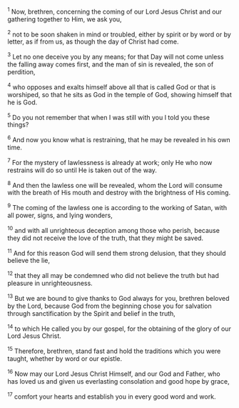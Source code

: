 <sup>1</sup> 
Now, brethren, concerning the coming of our Lord Jesus Christ and our gathering together to Him, we ask you, 

<sup>2</sup> 
not to be soon shaken in mind or troubled, either by spirit or by word or by letter, as if from us, as though the day of Christ had come. 

<sup>3</sup> 
Let no one deceive you by any means; for that Day will not come unless the falling away comes first, and the man of sin is revealed, the son of perdition, 

<sup>4</sup> 
who opposes and exalts himself above all that is called God or that is worshiped, so that he sits as God in the temple of God, showing himself that he is God. 

<sup>5</sup> 
Do you not remember that when I was still with you I told you these things? 

<sup>6</sup> 
And now you know what is restraining, that he may be revealed in his own time. 

<sup>7</sup> 
For the mystery of lawlessness is already at work; only He who now restrains will do so until He is taken out of the way. 

<sup>8</sup> 
And then the lawless one will be revealed, whom the Lord will consume with the breath of His mouth and destroy with the brightness of His coming. 

<sup>9</sup> 
The coming of the lawless one is according to the working of Satan, with all power, signs, and lying wonders, 

<sup>10</sup> 
and with all unrighteous deception among those who perish, because they did not receive the love of the truth, that they might be saved. 

<sup>11</sup> 
And for this reason God will send them strong delusion, that they should believe the lie, 

<sup>12</sup> 
that they all may be condemned who did not believe the truth but had pleasure in unrighteousness.

<sup>13</sup> 
But we are bound to give thanks to God always for you, brethren beloved by the Lord, because God from the beginning chose you for salvation through sanctification by the Spirit and belief in the truth, 

<sup>14</sup> 
to which He called you by our gospel, for the obtaining of the glory of our Lord Jesus Christ. 

<sup>15</sup> 
Therefore, brethren, stand fast and hold the traditions which you were taught, whether by word or our epistle. 

<sup>16</sup> 
Now may our Lord Jesus Christ Himself, and our God and Father, who has loved us and given us everlasting consolation and good hope by grace, 

<sup>17</sup> 
comfort your hearts and establish you in every good word and work.